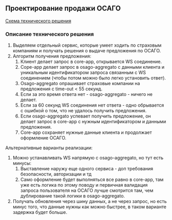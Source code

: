 ## Проектирование продажи ОСАГО

[Схема технического решения](InsureTech_C4_сontainer-diagram-osago.drawio.xml)

### Описание технического решения
1. Выделяем отдельный сервис, которые умеет ходить по страховым компаниям и получать решения о
выдаче предложения по ОСАГО.
2. Алгоритм получения предложения:
   1. Клиент делает запрос в core-app, открывается WS соединение.
   2. Cope-app делает запрос в osago-aggregato с данными клиента и уникальным идентификатором запроса
   связанным с WS соединением (чтобы потом можно было легко установить ответ).
   3. Osago-aggregato опрашивает страховые компании на предложения с time-out < 55 секунд.
   4. Если за это время ответа нет - osago-aggregato - ничего не делает.
   5. Если за 60 секунд WS соединения нет ответа - одно обрывается с ошибкой о том, что не удалось
   получить предложения.
   6. Если osago-aggregato успевает получить предложение, он делает запрос в core-app с нужным
   идентификатором и данными предложения.
   7. Core-app сохраняет нужные данные клиента и продолжает оформление ОСАГО.

Альтернативные варианты реализации:
1. Можно устанавливать WS напрямую с osago-aggregato, но тут есть минусы:
   1. Выставление наружу еще одного сервиса - доп требования безопасности, авторизации и тд
   2. Само оформление будет выполняться все равно в core-app, там уже есть логика по этому поводу
   и первичная валидация запроса пользователя на ОСАГО лучше смотрится там, чем дублирование такой
   логики в osago-aggregato. 
2. Получать обновления через шину данных, а не через запрос, но есть минус того, что данные нужны 
как можно быстрее, в таком варианте задержка будет больше.